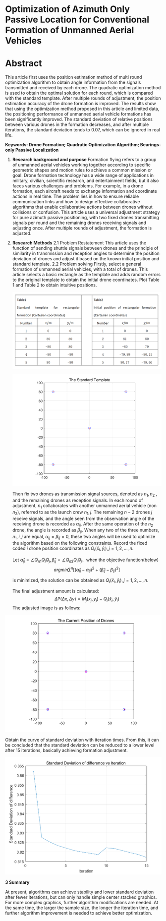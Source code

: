 # **Optimization of Azimuth Only Passive Location for Conventional Formation of Unmanned Aerial Vehicles**

# **Abstract**

This article first uses the position estimation method of multi round optimization algorithm to obtain angle information from the signals transmitted and received by each drone. The quadratic optimization method is used to obtain the optimal solution for each round, which is compared with the standard template. After multiple rounds of adjustment, the position estimation accuracy of the drone formation is improved. The results show that using the optimization method proposed in this article and limited data, the positioning performance of unmanned aerial vehicle formations has been significantly improved. The standard deviation of relative positions between various drones in the formation decreases, and after multiple iterations, the standard deviation tends to 0.07, which can be ignored in real life.

**Keywords: Drone Formation; Quadratic Optimization Algorithm; Bearings-only Passive Localization**



1. **Research background and purpose**
   Formation flying refers to a group of unmanned aerial vehicles working together according to specific geometric shapes and motion rules to achieve a common mission or goal. Drone formation technology has a wide range of applications in military, civilian, scientific research, and entertainment fields, but it also faces various challenges and problems. For example, in a drone formation, each aircraft needs to exchange information and coordinate actions in real time. The problem lies in how to ensure reliable communication links and how to design effective collaborative algorithms that enable collaborative actions between drones without collisions or confusion. This article uses a universal adjustment strategy for pure azimuth passive positioning, with two fixed drones transmitting signals per round and the remaining drones receiving signals and adjusting once. After multiple rounds of adjustment, the formation is adjusted.

   

2. **Research Methods**
   2.1 Problem Restatement
   This article uses the function of sending shuttle signals between drones and the principle of similarity in transmission and reception angles to determine the position deviation of drones and adjust it based on the known initial position and standard template.
   2.2 Problem solving
   Firstly, select a general formation of unmanned aerial vehicles, with a total of drones. This article selects a basic rectangle as the template and adds random errors to the original template to obtain the initial drone coordinates. Plot Table 1 and Table 2 to obtain intuitive positions.

   ![Table12](assets/Table12-1730905208802-1.png)

   ![TST](assets/TST-1730905225427-3.png)

   

   Then fix two drones as transmission signal sources, denoted as $n_1,n_2$ , and the remaining drones as reception signals. In each round of adjustment, $n_1$ collaborates with another unmanned aerial vehicle (non $n_2$), referred to as the launch crew $n_1,j$. The remaining $n-2$  drones $j$  receive signals, and the angle seen from the observation angle of the receiving drone is recorded as $\alpha_{ij}$. After the same operation of the $n_2$  drone, the angle is recorded as $\beta_{ij}$. When any two of the three numbers, $n_1,i,j$ are equal, $\alpha_{ij}=\beta_{ij}=0$, these two angles will be used to optimize the algorithm based on the following constraints. Record the fixed coded $i$ drone position coordinates as $Q_i(\hat{x}_i,\hat{y}_i),j=1,2,...,n.$

   Let $\widehat{\alpha}_{ij}=\angle Q_{n1}Q_{i}Q_{j},\widehat{\beta}_{ij}=\angle Q_{n2}Q_{i}Q_{j}$，when the objective function(below) 
   $$
   argmin\sum^{n}[(\widehat{\alpha}_{ij}-\alpha_{ij})^{2}+(\widehat{\beta}_{ij}-\beta_{ij})^{2}]
   $$


   is minimized, the solution can be obtained as $Q_i(\hat{x}_i,\hat{y}_i),j=1,2,...,n.$

   The final adjustment amount is calculated:
$$
   \Delta P(\Delta x,\Delta y)=M_j(x_j,y_j)-Q_i(\hat{x}_i,\hat{y}_i)
$$
   The adjusted image is as follows:

![TCPD](assets/TCPD-1730905246798-5.png)

Obtain the curve of standard deviation with iteration times. From this, it can be concluded that the standard deviation can be reduced to a lower level after 15 iterations, basically achieving formation adjustment.

![itreation](assets/itreation.png)



**3 Summary**

At present, algorithms can achieve stability and lower standard deviation after fewer iterations, but can only handle simple center stacked graphics. For more complex graphics, further algorithm modifications are needed. At the same time, the larger the sample size, the longer the iteration time, and further algorithm improvement is needed to achieve better optimization.

















